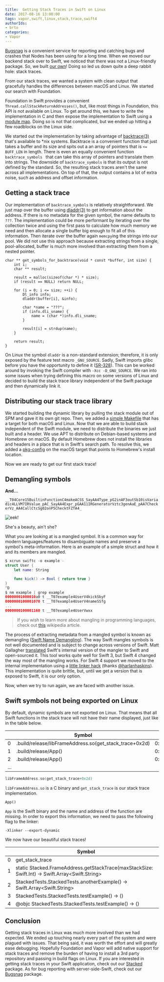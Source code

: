 ```yaml
---
title:  Getting Stack Traces in Swift on Linux
date: 2017-08-16 13:00:00
tags: vapor,swift,linux,stack,trace,swift4
authorIds:
- brto
categories:
- Vapor
---
```


[Bugsnag](https://www.bugsnag.com) is a convenient service for reporting and catching bugs and crashes that Nodes has been using for a long time. When we moved our backend stack over to Swift, we noticed that there was not a Linux-friendly package. So, we built [our own](https://github.com/nodes-vapor/bugsnag)! Doing so led us down quite a deep rabbit hole: stack traces.

From our stack traces, we wanted a system with clean output that gracefully handles the differences between macOS and Linux. We started our search with Foundation.

Foundation in Swift provides a convenient `Thread.callStackReturnAddresses()`, but, like most things in Foundation, this API is not available on Linux. To get around this, we have to write the implementation in C and then expose the implementation to Swift using a [module map](https://clang.llvm.org/docs/Modules.html). Doing so is not that complicated, but we ended up hitting a few roadblocks on the Linux side.

We started out the implementation by taking advantage of [backtrace(3)](http://man7.org/linux/man-pages/man3/backtrace.3.html) that's available to *nix systems. Backtrace is a convenient function that just takes a buffer and its size and spits out a an array of pointers that is `<= BUFF_LEN` in length. There is even an equally convenient function `backtrace_symbols ` that can take this array of pointers and translate them into strings. The downside of `backtrace_symbols` is that its output is not defined by the standard. So, the resulting stack traces aren't the same across all implementations. On top of that, the output contains a lot of extra noise, such as address and offset information.

## Getting a stack trace

Our implementation of `backtrace_symbols` is relatively straightforward. We just map over the buffer using [dladdr(3)](http://man7.org/linux/man-pages/man3/dladdr.3.html) to get information about the address. If there is no metadata for the given symbol, the name defaults to `???`. The implementation could be more performant by iterating over the collection twice and using the first pass to calculate how much memory we need and then allocate a single buffer big enough to fit all of this information. Then iterate over the buffer again `memcpy`ing the strings into our pool. We did not use this approach because extracting strings from a single, pool-allocated, buffer is much more involved than extracting them from a nested pointer.

```
char ** get_symbols_for_backtrace(void * const *buffer, int size) {
    int i;
    char ** result;
    
    result = malloc(sizeof(char *) * size);
    if (result == NULL) return NULL;
    
    for (i = 0; i <= size; ++i) {
        Dl_info info;
        dladdr(buffer[i], &info);
        
        char *name = "???";
        if (info.dli_sname) {
            name = (char *)info.dli_sname;
        }

        result[i] = strdup(name);
    }
    
    return result;
}
```

On Linux the symbol `dladdr` is a non-standard extension; therefore, it is only exposed by the feature test macro `_GNU_SOURCE`. Sadly, Swift imports glibc before you have the opportunity to define it ([SR-328](https://bugs.swift.org/browse/SR-328)). This can be worked around by invoking the Swift compiler with `-Xcc -D_GNU_SOURCE`. We ran into some issues when trying defining this macro on some versions of Linux and decided to build the stack trace library independent of the Swift package and then dynamically link it.

## Distributing our stack trace library

We started building the dynamic library by pulling the stack module out of SPM and gave it its own git repo. Then, we added a [simple Makefile](https://github.com/nodes-vapor/stack/blob/master/Makefile) that has a target for both macOS and Linux. Now that we are able to build stack independent of the Swift module, we need to distribute the binaries we just built and a header. We use APT to distribute on Debian-based systems and Homebrew on macOS. By default Homebrew does not install the libraries and headers in a place that is in Swift's search path. To resolve this, we added a [pkg-config](https://en.wikipedia.org/wiki/Pkg-config) on the macOS target that points to Homebrew's install location.

Now we are ready to get our first stack trace!

## Demangling symbols

**And...**

`__T04Core15BuiltinFunctionC4makeACSS_SayAA4Type_pG2inAF3outSb10isVariadic4LLVM7IRValue_pAC_SayAA4Expr_pGAA11IRGeneratorVztc3genAaE_pAA7CheckerVz_AA4CallCtcSg02onP5ChecktFZfA4_`

![eek!](https://www.filepicker.io/api/file/P0yc1BheSwgKi6GE6Iys)

She's a beauty, ain't she?

 What you are looking at is a mangled symbol. It is a common way for modern languages/features to disambiguate names and preserve a symbol's meta-information. Here is an example of a simple struct and how it and its members are mangled.

```swift
$ xcrun swiftc -o example -
struct User {
	let name: String

	func kick() -> Bool { return true }
}
^D
$ nm example | grep example
00000001000010a0 t __T07example4UserV4kickSbyF
0000000100001070 t __T07example4UserV4nameSSfg
...
0000000100001160 t __T07example4UserVwxx
```

> If you wish to learn more about mangling in programming languages, check out [this](https://en.wikipedia.org/wiki/Name_mangling) wikipedia article.

The process of extracting metadata from a mangled symbol is known as demangling ([Swift Name Demangling](https://mikeash.com/pyblog/friday-qa-2014-08-15-swift-name-mangling.html)). The way Swift mangles symbols is not well documented and is subject to change across versions of Swift. Matt Gallagher [translated](https://github.com/mattgallagher/CwlDemangle) Swift's internal version of the mangler to Swift and open-sourced it. This tool works quite well for Swift 3, but Swift 4 changed the way most of the mangling works. For Swift 4 support we moved to the internal implementation using a [little linker hack](https://github.com/nodes-vapor/stacked/pull/12) (thanks [@harlanhaskins](https://twitter.com/harlanhaskins)). This implementation is quite brittle, but, until we get a version that is exposed to Swift, it is our only option.

Now, when we try to run again, we are faced with another issue.

## Swift symbols not being exported on Linux

By default, dynamic symbols are not exported on Linux. That means that all Swift functions in the stack trace will not have their name displayed, just like in the table below.

|     | Symbol                                                 | Address        |
| --- | -------------------------------------------------------| -------------- |
| 0   | .build/release/libFrameAddress.so(get_stack_trace+0x2d)| 0x7f03ad5ca6ad |
| 1   | .build/release/App()                                   | 0x7f17b0       |
| 2   | .build/release/App()                                   | 0x7fb3fa       |
| ... |              

```c
libFrameAddress.so(get_stack_trace+0x2d)
```

`libFrameAddress.so` is a C binary and `get_stack_trace` is our stack trace implementation.

```
App()
```

`App` is the Swift binary and the name and address of the function are missing. In order to export this information, we need to pass the following flag to the linker:

`-Xlinker --export-dynamic`

We now have our beautiful stack traces!

| | Symbol |
| --- | --- |
| 0 | get_stack_trace |
| 1 | static Stacked.FrameAddress.getStackTrace(maxStackSize: Swift.Int) -> Swift.Array<Swift.String> |
| 2 | StackedTests.StackedTests.anotherExample() -> Swift.Array<Swift.String> |
| 3 | StackedTests.StackedTests.testExample() -> () |
| 4 | @objc StackedTests.StackedTests.testExample() -> () |

## Conclusion

Getting stack traces in Linux was much more involved than we had expected. We ended up touching nearly every part of the system and were plagued with issues. That being said, it was worth the effort and will greatly ease debugging. Hopefully Foundation and Vapor will add native support for stack traces and remove the burden of having to install a 3rd party repository and passing in build flags on Linux. If you are interested in getting stack traces in your Swift application, check out our [Stacked](https://github.com/nodes-vapor/stacked) package. As for bug reporting with server-side-Swift, check out our [Bugsnag](https://github.com/nodes-vapor/bugsnag) package.
